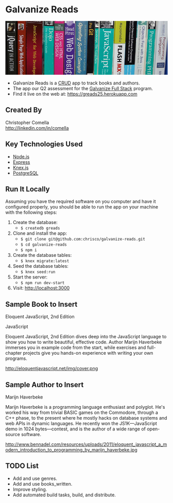 # Galvanize Reads

![Galvanize Reads](books.jpg "Galvanize Reads")

* Galvanize Reads is a [CRUD](https://en.wikipedia.org/wiki/Create,_read,_update_and_delete) app to track books and authors.
* The app our Q2 assessment for the [Galvanize Full Stack](http://www.galvanize.com/courses/web-development) program.
* Find it live on the web at: https://greads25.herokuapp.com

## Created By

Christopher Comella    
http://linkedin.com/in/comella

## Key Technologies Used

* [Node.js](https://nodejs.org)
* [Express](http://expressjs.com)
* [Knex.js](http://knexjs.org)
* [PostgreSQL](https://www.postgresql.org)

## Run It Locally

Assuming you have the required software on you computer and have it configured properly, you should be able to run the app on your machine with the following steps:

1. Create the database:
   - ````$ createdb greads````
2. Clone and install the app:
   - ````$ git clone git@github.com:chrisco/galvanize-reads.git````
   - ````$ cd galvanize-reads````
   - ````$ npm i````
3. Create the database tables:
   - ````$ knex migrate:latest````
4. Seed the database tables:
   - ````$ knex seed:run````
4. Start the server:
   - ````$ npm run dev-start````
2. Visit: [http://localhost:3000](http://localhost:3000)

## Sample Book to Insert

Eloquent JavaScript, 2nd Edition    

JavaScript    

Eloquent JavaScript, 2nd Edition dives deep into the JavaScript language to show you how to write beautiful, effective code. Author Marijn Haverbeke immerses you in example code from the start, while exercises and full-chapter projects give you hands-on experience with writing your own programs.    

http://eloquentjavascript.net/img/cover.png    

## Sample Author to Insert

Marijn Haverbeke

Marijn Haverbeke is a programming language enthusiast and polyglot. He's worked his way from trivial BASIC games on the Commodore, through a C++ phase, to the present where he mostly hacks on database systems and web APIs in dynamic languages. He recently won the JS1K—JavaScript demo in 1024 bytes—contest, and is the author of a wide range of open-source software.

http://www.bennadel.com/resources/uploads/2011/eloquent_javascript_a_modern_introduction_to_programming_by_marijn_haverbeke.jpg

## TODO List

* Add and use genres.
* Add and use books_written.
* Improve styling.
* Add automated build tasks, build, and distribute.
